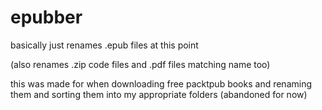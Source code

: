 # epubber

basically just renames .epub files at this point

(also renames .zip code files and .pdf files matching name too)


this was made for when downloading free packtpub books and renaming them and sorting them into my appropriate folders (abandoned for now)
